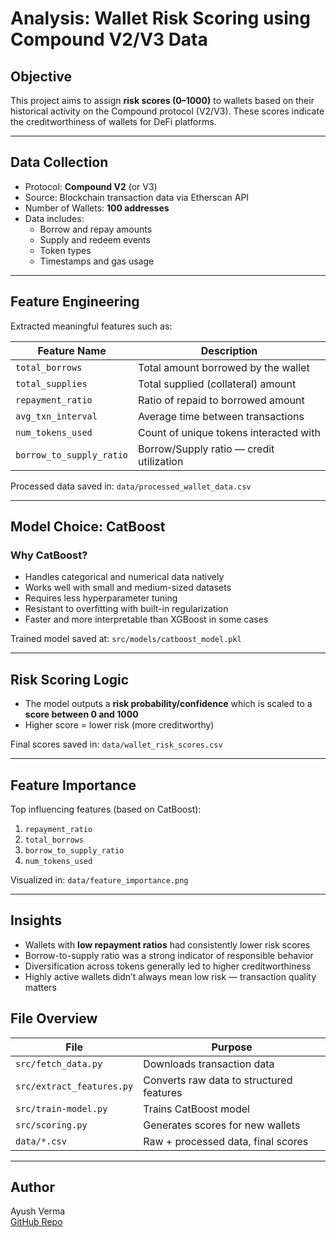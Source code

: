 #  Analysis: Wallet Risk Scoring using Compound V2/V3 Data

##  Objective
This project aims to assign **risk scores (0–1000)** to wallets based on their historical activity on the Compound protocol (V2/V3). These scores indicate the creditworthiness of wallets for DeFi platforms.

---

##  Data Collection

- Protocol: **Compound V2** (or V3)
- Source: Blockchain transaction data via Etherscan API
- Number of Wallets: **100 addresses**
- Data includes:
  - Borrow and repay amounts
  - Supply and redeem events
  - Token types
  - Timestamps and gas usage

---

##  Feature Engineering

Extracted meaningful features such as:

| Feature Name              | Description |
|--------------------------|-------------|
| `total_borrows`          | Total amount borrowed by the wallet |
| `total_supplies`         | Total supplied (collateral) amount |
| `repayment_ratio`        | Ratio of repaid to borrowed amount |
| `avg_txn_interval`       | Average time between transactions |
| `num_tokens_used`        | Count of unique tokens interacted with |
| `borrow_to_supply_ratio` | Borrow/Supply ratio — credit utilization |

Processed data saved in: `data/processed_wallet_data.csv`

---

##  Model Choice: CatBoost

### Why CatBoost?

- Handles categorical and numerical data natively  
- Works well with small and medium-sized datasets  
- Requires less hyperparameter tuning  
- Resistant to overfitting with built-in regularization  
- Faster and more interpretable than XGBoost in some cases

Trained model saved at: `src/models/catboost_model.pkl`

---

##  Risk Scoring Logic

- The model outputs a **risk probability/confidence** which is scaled to a **score between 0 and 1000**
- Higher score = lower risk (more creditworthy)

Final scores saved in: `data/wallet_risk_scores.csv`

---

##  Feature Importance

Top influencing features (based on CatBoost):

1. `repayment_ratio`
2. `total_borrows`
3. `borrow_to_supply_ratio`
4. `num_tokens_used`

Visualized in: `data/feature_importance.png`

---

##  Insights

- Wallets with **low repayment ratios** had consistently lower risk scores  
- Borrow-to-supply ratio was a strong indicator of responsible behavior  
- Diversification across tokens generally led to higher creditworthiness  
- Highly active wallets didn’t always mean low risk — transaction quality matters


##  File Overview

| File | Purpose |
|------|---------|
| `src/fetch_data.py` | Downloads transaction data |
| `src/extract_features.py` | Converts raw data to structured features |
| `src/train-model.py` | Trains CatBoost model |
| `src/scoring.py` | Generates scores for new wallets |
| `data/*.csv` | Raw + processed data, final scores |

---

##  Author
Ayush Verma  
[GitHub Repo](https://github.com/Ayushverma23/Wallet-risk-scoring)

